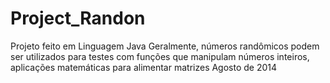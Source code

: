 # Project_Randon
Projeto feito em Linguagem Java Geralmente, números randômicos podem ser utilizados para testes com funções que manipulam números inteiros, aplicações matemáticas para alimentar matrizes Agosto de 2014
